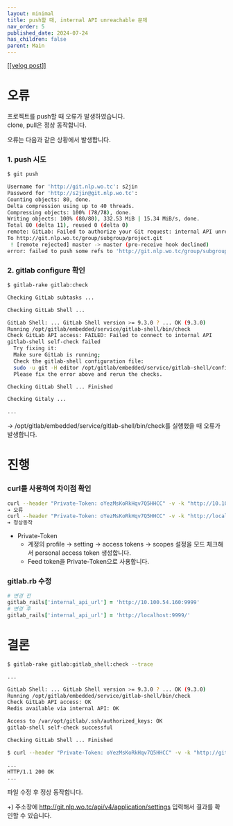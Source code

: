 ```yaml
---
layout: minimal
title: push할 때, internal API unreachable 문제
nav_order: 5
published_date: 2024-07-24
has_children: false
parent: Main
---
```


<a href='https://velog.io/@s2jin/git-push-internal-api-unreachable-issue'>[[velog post]]</a>

오류
==


프로젝트를 push할 때 오류가 발생하였습니다.  
clone, pull은 정상 동작합니다. 


오류는 다음과 같은 상황에서 발생합니다.


### 1\. push 시도



```bash
$ git push

Username for 'http://git.nlp.wo.tc': s2jin
Password for 'http://s2jin@git.nlp.wo.tc':
Counting objects: 80, done.
Delta compression using up to 40 threads.
Compressing objects: 100% (78/78), done.
Writing objects: 100% (80/80), 332.53 MiB | 15.34 MiB/s, done.
Total 80 (delta 11), reused 0 (delta 0)
remote: GitLab: Failed to authorize your Git request: internal API unreachable
To http://git.nlp.wo.tc/group/subgroup/project.git
 ! [remote rejected] master -> master (pre-receive hook declined)
error: failed to push some refs to 'http://git.nlp.wo.tc/group/subgroup/project.git'
```

### 2\. gitlab configure 확인



```bash
$ gitlab-rake gitlab:check

Checking GitLab subtasks ...

Checking GitLab Shell ...

GitLab Shell: ... GitLab Shell version >= 9.3.0 ? ... OK (9.3.0)
Running /opt/gitlab/embedded/service/gitlab-shell/bin/check
Check GitLab API access: FAILED: Failed to connect to internal API
gitlab-shell self-check failed
  Try fixing it:
  Make sure GitLab is running;
  Check the gitlab-shell configuration file:
  sudo -u git -H editor /opt/gitlab/embedded/service/gitlab-shell/config.yml
  Please fix the error above and rerun the checks.

Checking GitLab Shell ... Finished

Checking Gitaly ...

...
```

→ /opt/gitlab/embedded/service/gitlab\-shell/bin/check를 실행했을 때 오류가 발생합니다. 


진행
==


### curl를 사용하여 차이점 확인



```bash
curl --header "Private-Token: oYezMsKoRkHqv7Q5HHCC" -v -k "http://10.100.54.160:9999/api/v4/application/settings"
➔ 오류
curl --header "Private-Token: oYezMsKoRkHqv7Q5HHCC" -v -k "http://localhost:9999/api/v4/application/settings"
➔ 정상동작
```

* Private\-Token
	+ 계정의 profile → setting → access tokens → scopes 설정을 모드 체크해서 personal access token 생성합니다.
	+ Feed token을 Private\-Token으로 사용합니다.


### gitlab.rb 수정



```rb
# 변경 전
gitlab_rails['internal_api_url'] = 'http://10.100.54.160:9999'
# 변경 후
gitlab_rails['internal_api_url'] = 'http://localhost:9999/'
```

결론
==



```bash
$ gitlab-rake gitlab:gitlab_shell:check --trace

...

GitLab Shell: ... GitLab Shell version >= 9.3.0 ? ... OK (9.3.0)
Running /opt/gitlab/embedded/service/gitlab-shell/bin/check
Check GitLab API access: OK
Redis available via internal API: OK

Access to /var/opt/gitlab/.ssh/authorized_keys: OK
gitlab-shell self-check successful

Checking GitLab Shell ... Finished
```


```bash
$ curl --header "Private-Token: oYezMsKoRkHqv7Q5HHCC" -v -k "http://git.nlp.wo.tc:9999/api/v4/application/settings"

...
HTTP/1.1 200 OK
...
```

파일 수정 후 정상 동작합니다. 


\+) 주소창에 <http://git.nlp.wo.tc/api/v4/application/settings> 입력해서 결과를 확인할 수 있습니다.

